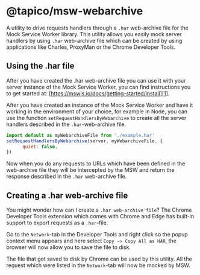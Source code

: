 # @tapico/msw-webarchive

A utility to drive requests handlers through a `.har` web-archive file for the Mock Service Worker library. This utility allows you easily mock server handlers by using `.har` web-archive file which can be created by using applications like Charles, ProxyMan or the Chrome Developer Tools.

## Using the .har file

After you have created the .har web-archive file you can use it with your server instance of the Mock Service Worker, you can find instructions you to get started at: [https://mswjs.io/docs/getting-started/install][1].

After you have created an instance of the Mock Service Worker and have it working in the environment of your choice, for example in Node, you can use the function `setRequestHandlersByWebarchive` to create all the server handlers described in the `.har`-web-archive file.

```js
import default as myWebarchiveFile from './example.har'
setRequestHandlersByWebarchive(server, myWebarchiveFile, {
      quiet: false,
})
```

Now when you do any requests to URLs which have been defined in the web-archive file they will be intercepted by the MSW and return the response described in the `.har` web-archive file.

## Creating a .har web-archive file

You might wonder how can I create a `.har web-archive file`? The Chrome Developer Tools extension which comes with Chrome and Edge has built-in support to export requests as a `.har`-file.

Go to the `Network`-tab in the Developer Tools and right click so the popup context menu appears and here select `Copy -> Copy All as HAR`, the browser will now allow you to save the file to disk.

The file that got saved to disk by Chrome can be used by this utility. All the request which were listed in the `Network`-tab will now be mocked by MSW.

[1]: https://mswjs.io/docs/getting-started/install
